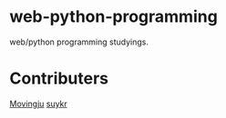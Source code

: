 # web-python-programming
 web/python programming studyings.
 
# Contributers
 [Movingju](https://github.com/MovingJu)
 [suykr](https://github.com/suykr)


